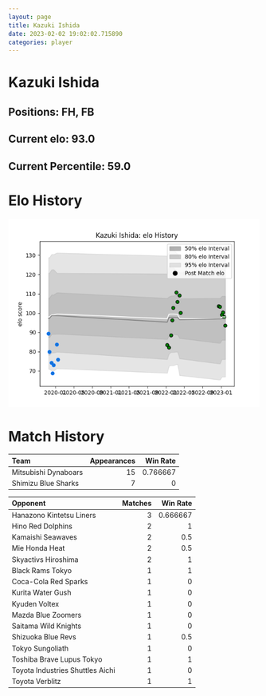 ```yaml
---  
layout: page  
title: Kazuki Ishida  
date: 2023-02-02 19:02:02.715890  
categories: player  
---
```

# Kazuki Ishida

## Positions: FH, FB

## Current elo: 93.0

## Current Percentile: 59.0

# Elo History


![elo history](history_KazukiIshida.png)
# Match History


| Team                 |   Appearances |   Win Rate |
|:---------------------|--------------:|-----------:|
| Mitsubishi Dynaboars |            15 |   0.766667 |
| Shimizu Blue Sharks  |             7 |   0        |

| Opponent                         |   Matches |   Win Rate |
|:---------------------------------|----------:|-----------:|
| Hanazono Kintetsu Liners         |         3 |   0.666667 |
| Hino Red Dolphins                |         2 |   1        |
| Kamaishi Seawaves                |         2 |   0.5      |
| Mie Honda Heat                   |         2 |   0.5      |
| Skyactivs Hiroshima              |         2 |   1        |
| Black Rams Tokyo                 |         1 |   1        |
| Coca-Cola Red Sparks             |         1 |   0        |
| Kurita Water Gush                |         1 |   0        |
| Kyuden Voltex                    |         1 |   0        |
| Mazda Blue Zoomers               |         1 |   0        |
| Saitama Wild Knights             |         1 |   0        |
| Shizuoka Blue Revs               |         1 |   0.5      |
| Tokyo Sungoliath                 |         1 |   0        |
| Toshiba Brave Lupus Tokyo        |         1 |   1        |
| Toyota Industries Shuttles Aichi |         1 |   0        |
| Toyota Verblitz                  |         1 |   1        |